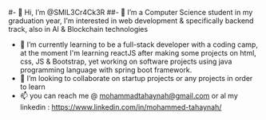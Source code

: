 #- 👋 Hi, I’m @SMIL3Cr4Ck3R
##- 👀 I’m a Computer Science student in my graduation year, I'm interested in web development & specifically backend track, also in AI & Blockchain technologies 
- 🌱 I’m currently learning to be a full-stack developer with a coding camp, at the moment I'm learning reactJS after making some projects on html, css, JS & Bootstrap,
      yet working on software projects using java programming language with spring boot framework.
- 💞️ I’m looking to collaborate on startup projects or any projects in order to learn 
- 📫 you can reach me @ mohammadtahaynah@gmail.com or al my linkedin : https://www.linkedin.com/in/mohammed-tahaynah/
